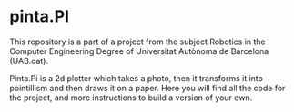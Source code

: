 # pinta.PI

This repository is a part of a project from the subject Robotics in the Computer Engineering Degree of Universitat Autònoma de Barcelona (UAB.cat). 

Pinta.Pi is a 2d plotter which takes a photo, then it transforms it into pointillism and then draws it on a paper. Here you will find all the code for the project, and more instructions to build a version of your own.



